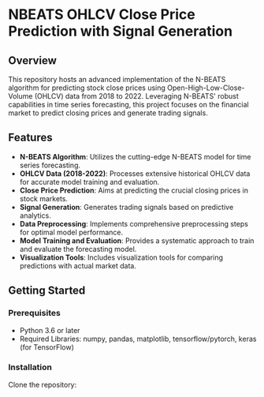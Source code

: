 # NBEATS OHLCV Close Price Prediction with Signal Generation

## Overview

This repository hosts an advanced implementation of the N-BEATS algorithm for predicting stock close prices using Open-High-Low-Close-Volume (OHLCV) data from 2018 to 2022. Leveraging N-BEATS' robust capabilities in time series forecasting, this project focuses on the financial market to predict closing prices and generate trading signals.

## Features

- **N-BEATS Algorithm**: Utilizes the cutting-edge N-BEATS model for time series forecasting.
- **OHLCV Data (2018-2022)**: Processes extensive historical OHLCV data for accurate model training and evaluation.
- **Close Price Prediction**: Aims at predicting the crucial closing prices in stock markets.
- **Signal Generation**: Generates trading signals based on predictive analytics.
- **Data Preprocessing**: Implements comprehensive preprocessing steps for optimal model performance.
- **Model Training and Evaluation**: Provides a systematic approach to train and evaluate the forecasting model.
- **Visualization Tools**: Includes visualization tools for comparing predictions with actual market data.

## Getting Started

### Prerequisites

- Python 3.6 or later
- Required Libraries: numpy, pandas, matplotlib, tensorflow/pytorch, keras (for TensorFlow)

### Installation

Clone the repository:



